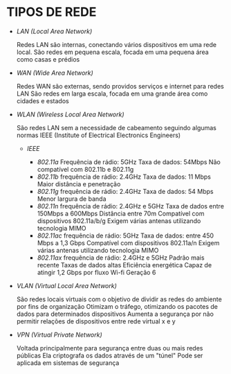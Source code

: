 # TIPOS DE REDE

- *LAN (Local Area Network)*

	Redes LAN são internas, conectando vários dispositivos em uma rede local. São redes em pequena escala, focada em uma pequena área como casas e prédios

- *WAN (Wide Area Network)*

	Redes WAN são externas, sendo providos serviços e internet para redes LAN
	São redes em larga escala, focada em uma grande área como cidades e estados

- *WLAN (Wireless Local Area Network)*

	São redes LAN sem a necessidade de cabeamento seguindo algumas normas IEEE (Institute of Electrical Electronics Engineers)

	- *IEEE*
		
		- *802.11a*
			Frequência de rádio: 5GHz
			Taxa de dados: 54Mbps
			Não compatível com 802.11b e 802.11g
		- *802.11b*
			frequência de rádio: 2.4GHz
			Taxa de dados: 11 Mbps
			Maior distância e penetração
		- *802.11g*
			frequência de rádio: 2.4GHz
			Taxa de dados: 54 Mbps
			Menor largura de banda
		- *802.11n*
			frequência de rádio: 2.4GHz e 5GHz
			Taxa de dados entre 150Mbps a 600Mbps
			Distância entre 70m
			Compatível com dispositivos 802.11a/b/g
			Exigem várias antenas utilizando tecnologia MIMO
		- *802.11ac*
			frequência de rádio: 5GHz
			Taxa de dados: entre 450 Mbps a 1,3 Gbps
			Compatível com dispositivos 802.11a/n
			Exigem várias antenas utilizando tecnologia MIMO
		- *802.11ax*
			frequência de rádio: 2.4GHz e 5GHz
			Padrão mais recente
			Taxas de dados altas
			Eficiência energética
			Capaz de atingir 1,2 Gbps por fluxo
			Wi-fi Geração 6

- *VLAN (Virtual Local Area Network)*
	
	São redes locais virtuais com o objetivo de dividir as redes do ambiente por fins de organização
	Otimizam o tráfego, otimizando os pacotes de dados para determinados dispositivos
	Aumenta a segurança por não permitir relações de dispositivos entre rede virtual x e y
	
- *VPN (Virtual Private Network)*

	Voltada principalmente para segurança entre duas ou mais redes públicas
	Ela criptografa os dados através de um "túnel"
	Pode ser aplicada em sistemas de segurança